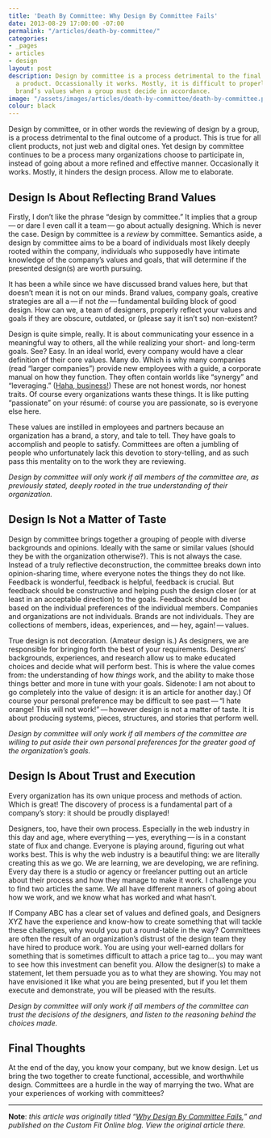 ```yaml
---
title: 'Death By Committee: Why Design By Committee Fails'
date: 2013-08-29 17:00:00 -07:00
permalink: "/articles/death-by-committee/"
categories:
- _pages
- articles
- design
layout: post
description: Design by committee is a process detrimental to the final outcome of
  a product. Occassionally it works. Mostly, it is difficult to properly reflect a
  brand’s values when a group must decide in accordance.
image: "/assets/images/articles/death-by-committee/death-by-committee.png"
colour: black
---
```


Design by committee, or in other words the reviewing of design by a group, is a process detrimental to the final outcome of a product. This is true for all client products, not just web and digital ones. Yet design by committee continues to be a process many organizations choose to participate in, instead of going about a more refined and effective manner. Occasionally it works. Mostly, it hinders the design process. Allow me to elaborate.

## Design Is About Reflecting Brand Values

Firstly, I don’t like the phrase “design by committee.” It implies that a group — or dare I even call it a team — go about actually designing. Which is never the case. Design by committee is a *review* by committee. Semantics aside, a design by committee aims to be a board of individuals most likely deeply rooted within the company, individuals who supposedly have intimate knowledge of the company’s values and goals, that will determine if the presented design(s) are worth pursuing.

It has been a while since we have discussed brand values here, but that doesn’t mean it is not on our minds. Brand values, company goals, creative strategies are all a — if not *the* — fundamental building block of good design. How can we, a team of designers, properly reflect your values and goals if they are obscure, outdated, or (please say it isn’t so) non-existent?

Design is quite simple, really. It is about communicating your essence in a meaningful way to others, all the while realizing your short- and long-term goals. See? Easy. In an ideal world, every company would have a clear definition of their core values. Many do. Which is why many companies (read “larger companies”) provide new employees with a guide, a corporate manual on how they function. They often contain worlds like “synergy” and “leveraging.” ([Haha, business!](http://customfitonline.com/media/152333/haha-business.jpg)) These are not honest words, nor honest traits. Of course every organizations wants these things. It is like putting “passionate” on your résumé: of course you are passionate, so is everyone else here.

These values are instilled in employees and partners because an organization has a brand, a story, and tale to tell. They have goals to accomplish and people to satisfy. Committees are often a jumbling of people who unfortunately lack this devotion to story-telling, and as such pass this mentality on to the work they are reviewing.

*Design by committee will only work if all members of the committee are, as previously stated, deeply rooted in the true understanding of their organization.*

## Design Is Not a Matter of Taste

Design by committee brings together a grouping of people with diverse backgrounds and opinions. Ideally with the same or similar values (should they be with the organization otherwise?). This is not always the case. Instead of a truly reflective deconstruction, the committee breaks down into opinion-sharing time, where everyone notes the things they do not like. Feedback is wonderful, feedback is helpful, feedback is crucial. But feedback should be constructive and helping push the design closer (or at least in an acceptable direction) to the goals. Feedback should be not based on the individual preferences of the individual members. Companies and organizations are not individuals. Brands are not individuals. They are collections of members, ideas, experiences, and — hey, again! — values.

True design is not decoration. (Amateur design is.) As designers, we are responsible for bringing forth the best of your requirements. Designers’ backgrounds, experiences, and research allow us to make educated choices and decide what will perform best. This is where the value comes from: the understanding of how *things* work, and the ability to make those things better and more in tune with your goals. Sidenote: I am not about to go completely into the value of design: it is an article for another day.) Of course your personal preference may be difficult to see past — “I hate orange! This will not work!” — however design is not a matter of taste. It is about producing systems, pieces, structures, and stories that perform well.

*Design by committee will only work if all members of the committee are willing to put aside their own personal preferences for the greater good of the organization’s goals.*

## Design Is About Trust and Execution

Every organization has its own unique process and methods of action. Which is great! The discovery of process is a fundamental part of a company’s story: it should be proudly displayed!

Designers, too, have their own process. Especially in the web industry in this day and age, where everything — yes, everything — is in a constant state of flux and change. Everyone is playing around, figuring out what works best. This is why the web industry is a beautiful thing: we are literally creating this as we go. We are learning, we are developing, we are refining. Every day there is a studio or agency or freelancer putting out an article about their process and how they manage to make it work. I challenge you to find two articles the same. We all have different manners of going about how we work, and we know what has worked and what hasn’t.

If Company ABC has a clear set of values and defined goals, and Designers XYZ have the experience and know-how to create something that will tackle these challenges, why would you put a round-table in the way? Committees are often the result of an organization’s distrust of the design team they have hired to produce work. You are using your well-earned dollars for something that is sometimes difficult to attach a price tag to… you may want to see how this investment can benefit you. Allow the designer(s) to make a statement, let them persuade you as to what they are showing. You may not have envisioned it like what you are being presented, but if you let them execute and demonstrate, you will be pleased with the results.

*Design by committee will only work if all members of the committee can trust the decisions of the designers, and listen to the reasoning behind the choices made.*

## Final Thoughts

At the end of the day, you know your company, but we know design. Let us bring the two together to create functional, accessible, and worthwhile design. Committees are a hurdle in the way of marrying the two. What are your experiences of working with committees?

***

**Note**: *this article was originally titled “[Why Design By Committee Fails](http://www.customfitonline.com/news/2013/8/30/why-design-by-committee-fails/),” and published on the Custom Fit Online blog. View the original article there.*

